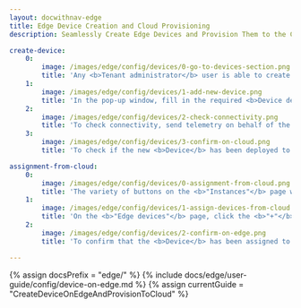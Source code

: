 ```yaml
---
layout: docwithnav-edge
title: Edge Device Creation and Cloud Provisioning
description: Seamlessly Create Edge Devices and Provision Them to the Cloud

create-device:
    0:
        image: /images/edge/config/devices/0-go-to-devices-section.png
        title: 'Any <b>Tenant administrator</b> user is able to create <b>Device</b> entities on the <b>Edge instance</b>. Go to the <b>Entities > Devices</b> section and click the <b>"Add new device"</b> button.'
    1:
        image: /images/edge/config/devices/1-add-new-device.png
        title: 'In the pop-up window, fill in the required <b>Device details</b> fields, such as <b>"Name"</b> and <b>"Device profile"</b>. Confirm the action by clicking the <b>"Add"</b> button.'
    2:
        image: /images/edge/config/devices/2-check-connectivity.png
        title: 'To check connectivity, send telemetry on behalf of the <b>Device</b> using shell by following the on-screen instructions.'
    3:
        image: /images/edge/config/devices/3-confirm-on-cloud.png
        title: 'To check if the new <b>Device</b> has been deployed to the <b>Cloud (Server)</b>, log in to your <b>Cloud (Server)</b> and navigate to the <b>Entities > Devices</b> section: the newly created <b>Device</b> will be automatically assigned to the <b>Cloud (Server)</b>.'

assignment-from-cloud:
    0:
        image: /images/edge/config/devices/0-assignment-from-cloud.png
        title: 'The variety of buttons on the <b>"Instances"</b> page will help you to manage different <a href="/docs/user-guide/entities-and-relations/" target="_blank">entities</a>, and assign them accordingly to the <b>Edge instance</b>. To assign a <b>Device</b>, click the <b>"Manage devices"</b> button.'
    1:
        image: /images/edge/config/devices/1-assign-devices-from-cloud.png
        title: 'On the <b>"Edge devices"</b> page, click the <b>"+"</b> icon and then select the <b>Device(s)</b> from the drop-down list in the pop-up window. Confirm the action by clicking the <b>"Assign"</b> button.'
    2:
        image: /images/edge/config/devices/2-confirm-on-edge.png
        title: 'To confirm that the <b>Device</b> has been assigned to the <b>Edge instance</b>, log in to your <b>Edge instance</b> and go to the  <b>Entities > Devices</b> section.'

---
```


{% assign docsPrefix = "edge/" %}
{% include docs/edge/user-guide/config/device-on-edge.md %}
{% assign currentGuide = "CreateDeviceOnEdgeAndProvisionToCloud" %}
